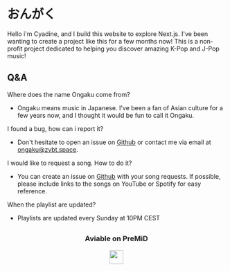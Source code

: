 # おんがく

Hello i'm Cyadine, and I build this website to explore Next.js. I've been wanting to create a project like this for a few months now!
This is a non-profit project dedicated to helping you discover amazing K-Pop and J-Pop music!

## Q&A

Where does the name Ongaku come from?
- Ongaku means music in Japanese. I've been a fan of Asian culture for a few years now, and I thought it would be fun to call it Ongaku.

I found a bug, how can i report it?
- Don't hesitate to open an issue on [Github](https://github.com/zvbt/ongaku/issues) or contact me via email at ongaku@zvbt.space.

I would like to request a song. How to do it?
- You can create an issue on [Github](https://github.com/zvbt/ongaku/issues) with your song requests. If possible, please include links to the songs on YouTube or Spotify for easy reference.

When the playlist are updated?
- Playlists are updated every Sunday at 10PM CEST


##
<div align="center">
<h3>Aviable on PreMiD</h3>
<a target="_blank" href="https://premid.app/store/presences/Ongaku">
        <img  src="https://avatars3.githubusercontent.com/u/46326568?s=400&amp;u=15e4a4988014780288d30ffb969fd1569fec23e6&amp;v=4" height="32px" draggable="false">
</a>
</div>
